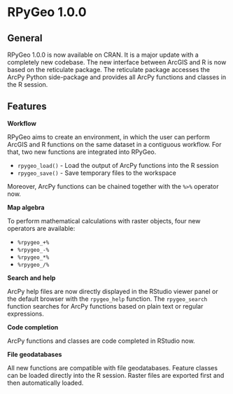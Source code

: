 # RPyGeo 1.0.0

## General

RPyGeo 1.0.0 is now available on CRAN. It is a major update with a completely new codebase. The new interface between ArcGIS and R is now based on the reticulate package. The reticulate package accesses the ArcPy Python side-package and provides all ArcPy functions and classes in the R session.

## Features

**Workflow**

RPyGeo aims to create an environment, in which the user can perform ArcGIS and R functions on the same dataset in a contiguous workflow. For that, two new functions are integrated into RPyGeo.

* `rpygeo_load()` - Load the output of ArcPy functions into the R session
* `rpygeo_save()` - Save temporary files to the workspace

Moreover, ArcPy functions can be chained together with the `%>%` operator now.


**Map algebra**

To perform mathematical calculations with raster objects, four new operators are available: 

* `%rpygeo_+%` 
* `%rpygeo_-%` 
* `%rpygeo_*%`
* `%rpygeo_/%`


**Search and help**

ArcPy help files are now directly displayed in the RStudio viewer panel or the default browser with the `rpygeo_help` function. The `rpygeo_search` function searches for ArcPy functions based on plain text or regular expressions.


**Code completion**

ArcPy functions and classes are code completed in RStudio now.


**File geodatabases**

All new functions are compatible with file geodatabases. Feature classes can be loaded directly into the R session. Raster files are exported first and then automatically loaded. 


